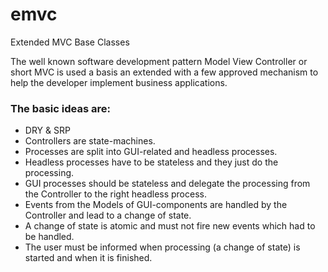 # emvc
Extended MVC Base Classes

The well known software development pattern Model View Controller or short MVC is used a basis
an extended with a few approved mechanism to help the developer implement business applications.

### The basic ideas are:
- DRY & SRP
- Controllers are state-machines.
- Processes are split into GUI-related and headless processes.
- Headless processes have to be stateless and they just do the processing.
- GUI processes should be stateless and delegate the processing from the Controller to the right headless process.
- Events from the Models of GUI-components are handled by the Controller and lead to a change of state.
- A change of state is atomic and must not fire new events which had to be handled.
- The user must be informed when processing (a change of state) is started and when it is finished.
